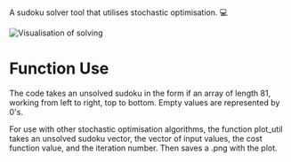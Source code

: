 A sudoku solver tool that utilises stochastic optimisation. 💻

![Visualisation of solving](https://github.com/joshuagornall/Sudoku_Solver/blob/master/SudokuSolve.gif)

<h1>Function Use</h1>
The code takes an unsolved sudoku in the form if an array of length 81, working from left to right, top to bottom. Empty values are represented by 0's.

For use with other stochastic optimisation algorithms, the function plot_util takes an unsolved sudoku vector, the vector of input values, the cost function value, and the iteration number. Then saves a .png with the plot.
